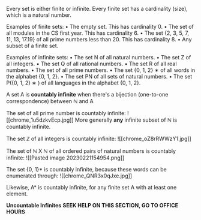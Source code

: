 Every set is either finite or infinite. Every finite set has a cardinality (size), which is a natural number. 

Examples of finite sets:
• The empty set. This has cardinality 0. 
• The set of all modules in the CS first year. This has cardinality 6. 
• The set {2, 3, 5, 7, 11, 13, 17.19} of all prime numbers less than 20. This has cardinality 8. 
• Any subset of a finite set. 

Examples of infinite sets: 
• The set N of all natural numbers. 
• The set Z of all integers. 
• The set Q of all rational numbers. 
• The set R of all real numbers. 
• The set of all prime numbers. 
• The set {0, 1, 2} ∗ of all words in the alphabet {0, 1, 2}. 
• The set PN of all sets of natural numbers. 
• The set P({0, 1, 2} ∗ ) of all languages in the alphabet {0, 1, 2}.

A set A is **countably infinite** when there's a bijection (one-to-one correspondence) between $\mathbb{N}$ and A

The set of all prime number is countably infinite:
![[chrome_1u5dzkvEcp.jpg]]
More generally **any** infinite subset of $\mathbb{N}$ is countably infinite.

The set $\mathbb{Z}$ of all integers is countably infinite:
![[chrome_oZ8rRWWzY1.jpg]]

The set of $\mathbb{N}$ X $\mathbb{N}$ of all ordered pairs of natural numbers is countably infinite:
![[Pasted image 20230221154954.png]]

The set {0, 1}* is countably infinite, because these words can be enumerated through:
![[chrome_QNR3x0qJxe.jpg]]

Likewise, A* is countably infinite, for any finite set A with at least one element.

**Uncountable Infinites**
  **SEEK HELP ON THIS SECTION, GO TO OFFICE HOURS**

